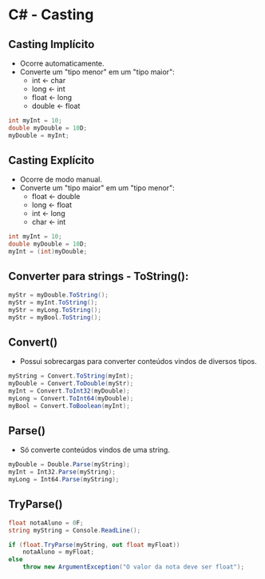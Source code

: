 # C# - Casting

## Casting Implícito

- Ocorre automaticamente.  
- Converte um "tipo menor" em um "tipo maior":
    - int <- char
    - long <- int
    - float <- long
    - double <- float
~~~csharp 
int myInt = 10;
double myDouble = 10D;
myDouble = myInt;
~~~

## Casting Explícito

- Ocorre de modo manual.  
- Converte um "tipo maior" em um "tipo menor":
    - float <- double
    - long <- float
    - int <- long
    - char <- int
~~~csharp 
int myInt = 10;
double myDouble = 10D;
myInt = (int)myDouble;
~~~

## Converter para strings - ToString():

~~~csharp
myStr = myDouble.ToString();
myStr = myInt.ToString();
myStr = myLong.ToString();
myStr = myBool.ToString();
~~~

## Convert()

- Possui sobrecargas para converter conteúdos vindos de diversos tipos.

~~~csharp 
myString = Convert.ToString(myInt);
myDouble = Convert.ToDouble(myStr);
myInt = Convert.ToInt32(myDouble);
myLong = Convert.ToInt64(myDouble);
myBool = Convert.ToBoolean(myInt);
~~~

## Parse()

- Só converte conteúdos vindos de uma string.

~~~csharp
myDouble = Double.Parse(myString);
myInt = Int32.Parse(myString);
myLong = Int64.Parse(myString);    
~~~

## TryParse()

~~~csharp
float notaAluno = 0F;
string myString = Console.ReadLine();

if (float.TryParse(myString, out float myFloat))
    notaAluno = myFloat;
else
    throw new ArgumentException("O valor da nota deve ser float");
~~~
